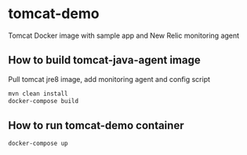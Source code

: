 # tomcat-demo
Tomcat Docker image with sample app and New Relic monitoring agent

## How to build tomcat-java-agent image
Pull tomcat jre8 image, add monitoring agent and config script
```sh
mvn clean install
docker-compose build
```

## How to run tomcat-demo container
```sh
docker-compose up
```
